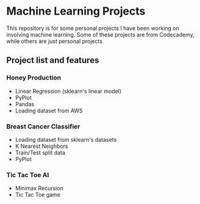 # Machine Learning Projects

This repository is for some personal projects I have been working on involving machine learning. Some of these projects are from Codecademy, while others are just personal projects

## Project list and features

### Honey Production
- Linear Regression (sklearn's linear model)
- PyPlot
- Pandas
- Loading dataset from AWS

### Breast Cancer Classifier
- Loading dataset from sklearn's datasets
- K Nearest Neighbors
- Train/Test split data
- PyPlot

### Tic Tac Toe AI
- Minimax Recursion 
- Tic Tac Toe game
